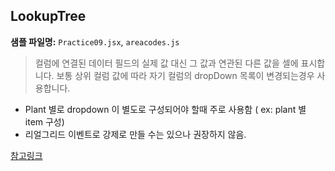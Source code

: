 ## LookupTree
**샘플 파일명:**  `Practice09.jsx`, `areacodes.js`

>컬럼에 연결된 데이터 필드의 실제 값 대신 그 값과 연관된 다른 값을 셀에 표시합니다. 보통 상위 컬럼 값에 따라 자기 컬럼의 dropDown 목록이 변경되는경우 사용합니다.

- Plant 별로 dropdown 이 별도로 구성되어야 할때 주로 사용함 ( ex: plant 별 item 구성)
- 리얼그리드 이벤트로 강제로 만들 수는 있으나 권장하지 않음. 

[참고링크](https://docs.realgrid.com/guides/cell-components/lookup-tree)